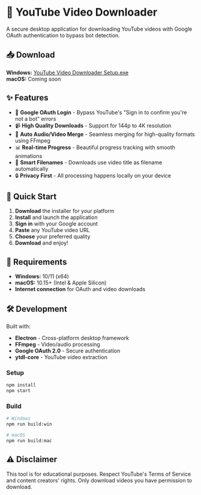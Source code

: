 # 🎥 YouTube Video Downloader

A secure desktop application for downloading YouTube videos with Google OAuth authentication to bypass bot detection.

## 📥 Download

**Windows:** [YouTube Video Downloader Setup.exe](https://github.com/sairithik9849/YouTube-Video-Downloader/releases)  
**macOS:** Coming soon

## ✨ Features

- 🔐 **Google OAuth Login** - Bypass YouTube's "Sign in to confirm you're not a bot" errors
- 📹 **High Quality Downloads** - Support for 144p to 4K resolution  
- 🎵 **Auto Audio/Video Merge** - Seamless merging for high-quality formats using FFmpeg
- 📊 **Real-time Progress** - Beautiful progress tracking with smooth animations
- 🎯 **Smart Filenames** - Downloads use video title as filename automatically
- 🔒 **Privacy First** - All processing happens locally on your device

## 🚀 Quick Start

1. **Download** the installer for your platform
2. **Install** and launch the application
3. **Sign in** with your Google account
4. **Paste** any YouTube video URL
5. **Choose** your preferred quality
6. **Download** and enjoy!

## 🔧 Requirements

- **Windows:** 10/11 (x64)
- **macOS:** 10.15+ (Intel & Apple Silicon)
- **Internet connection** for OAuth and video downloads

## 🛠️ Development

Built with:
- **Electron** - Cross-platform desktop framework
- **FFmpeg** - Video/audio processing
- **Google OAuth 2.0** - Secure authentication
- **ytdl-core** - YouTube video extraction

### Setup
```bash
npm install
npm start
```

### Build
```bash
# Windows
npm run build:win

# macOS
npm run build:mac
```

## ⚠️ Disclaimer

This tool is for educational purposes. Respect YouTube's Terms of Service and content creators' rights. Only download videos you have permission to download.
